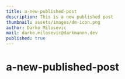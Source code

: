 ```yaml
---
title: a-new-published-post
description: This is a new published post
thumbnail: assets/images/dm-icon.png
author: Darko Milosevic
mail: darko.milosevic@darkmannn.dev
published: true
---
```


# a-new-published-post
